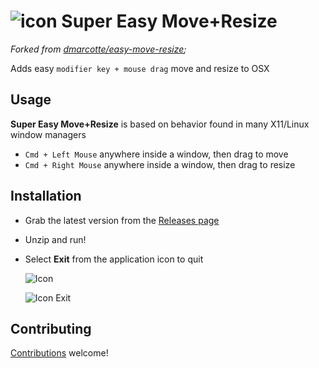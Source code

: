 # ![icon](easy-move-resize/Images.xcassets/AppIcon.appiconset/icon_32x32.png) Super Easy Move+Resize
*Forked from [dmarcotte/easy-move-resize](https://github.com/dmarcotte/easy-move-resize);*

Adds easy `modifier key + mouse drag` move and resize to OSX

## Usage
**Super Easy Move+Resize** is based on behavior found in many X11/Linux window managers
* `Cmd + Left Mouse` anywhere inside a window, then drag to move
* `Cmd + Right Mouse` anywhere inside a window, then drag to resize

## Installation
* Grab the latest version from the [Releases page](https://github.com/freshdried/super-easy-move-resize/releases)
* Unzip and run!
* Select **Exit** from the application icon to quit

    ![Icon](asset-sources/doc-img/running-icon.png)

    ![Icon Exit](asset-sources/doc-img/running-icon-exit.png)


## Contributing

[Contributions](contributing.md) welcome!
